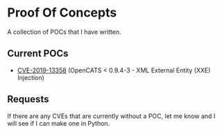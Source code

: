 # Proof Of Concepts

A collection of POCs that I have written.

## Current POCs

- [CVE-2019-13358](CVE-2019-13358) (OpenCATS < 0.9.4-3 - XML External Entity (XXE) Injection)

## Requests

If there are any CVEs that are currently without a POC, let me know and I will see if I can make one in Python.